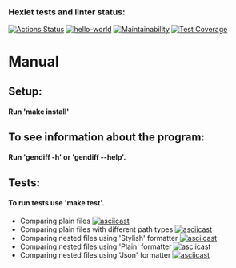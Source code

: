 ### Hexlet tests and linter status:
[![Actions Status](https://github.com/AndryushchenkoAnton/frontend-project-46/workflows/hexlet-check/badge.svg)](https://github.com/AndryushchenkoAnton/frontend-project-46/actions)
[![hello-world](https://github.com/AndryushchenkoAnton/frontend-project-46/actions/workflows/main.yml/badge.svg)](https://github.com/AndryushchenkoAnton/frontend-project-46/actions/workflows/main.yml)
[![Maintainability](https://api.codeclimate.com/v1/badges/883c52e21d42b9fc209c/maintainability)](https://codeclimate.com/github/AndryushchenkoAnton/frontend-project-46/maintainability)
[![Test Coverage](https://api.codeclimate.com/v1/badges/883c52e21d42b9fc209c/test_coverage)](https://codeclimate.com/github/AndryushchenkoAnton/frontend-project-46/test_coverage)
# Manual
## Setup:
#### Run 'make install'
## To see information about the program:
#### Run 'gendiff -h' or 'gendiff --help'.
## Tests:
#### To run tests use 'make test'.
+ Comparing plain files
[![asciicast](https://asciinema.org/a/GEGsqnzQIqtWqjwnd28kS2gFF.svg)](https://asciinema.org/a/GEGsqnzQIqtWqjwnd28kS2gFF)
+ Comparing plain files with different path types
[![asciicast](https://asciinema.org/a/heRC6htmwWjFKyT57pEvsGOHS.svg)](https://asciinema.org/a/heRC6htmwWjFKyT57pEvsGOHS)
+ Comparing nested files using 'Stylish' formatter
[![asciicast](https://asciinema.org/a/hfdog6K3PfTtV6LdtDHVs2jJF.svg)](https://asciinema.org/a/hfdog6K3PfTtV6LdtDHVs2jJF)
+ Comparing nested files using 'Plain' formatter 
[![asciicast](https://asciinema.org/a/YHs3w21THP77LvvI6CfH6vLHj.svg)](https://asciinema.org/a/YHs3w21THP77LvvI6CfH6vLHj)
+ Comparing nested files using 'Json' formatter
[![asciicast](https://asciinema.org/a/nth3PVQ6B60yMQoTg2qUfGYBe.svg)](https://asciinema.org/a/nth3PVQ6B60yMQoTg2qUfGYBe)